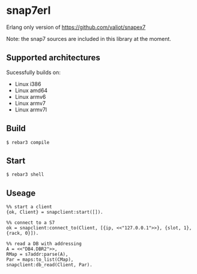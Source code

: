snap7erl
=====

Erlang only version of https://github.com/valiot/snapex7

Note: the snap7 sources are included in this library at the moment.

Supported architectures
----------------------

Sucessfully builds on:

+ Linux i386
+ Linux amd64
+ Linux armv6
+ Linux armv7
+ Linux armv7l


Build
-----

    $ rebar3 compile
    
Start
-----
    $ rebar3 shell
    
Useage
------
    %% start a client
    {ok, Client} = snapclient:start([]).
    
    %% connect to a S7
    ok = snapclient:connect_to(Client, [{ip, <<"127.0.0.1">>}, {slot, 1}, {rack, 0}]).
    
    %% read a DB with addressing
    A = <<"DB4.DBR2">>,
    RMap = s7addr:parse(A),
    Par = maps:to_list(CMap),
    snapclient:db_read(Client, Par).
